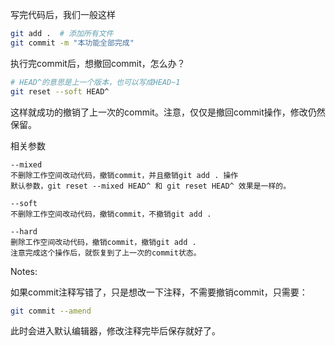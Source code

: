 写完代码后，我们一般这样

```bash
git add .  # 添加所有文件
git commit -m "本功能全部完成"
```

执行完commit后，想撤回commit，怎么办？

```bash
# HEAD^的意思是上一个版本，也可以写成HEAD~1
git reset --soft HEAD^
```

这样就成功的撤销了上一次的commit。注意，仅仅是撤回commit操作，修改仍然保留。

相关参数

```
--mixed 
不删除工作空间改动代码，撤销commit，并且撤销git add . 操作
默认参数，git reset --mixed HEAD^ 和 git reset HEAD^ 效果是一样的。

--soft  
不删除工作空间改动代码，撤销commit，不撤销git add . 
 
--hard
删除工作空间改动代码，撤销commit，撤销git add . 
注意完成这个操作后，就恢复到了上一次的commit状态。
```

Notes:

如果commit注释写错了，只是想改一下注释，不需要撤销commit，只需要：

```bash
git commit --amend
```

此时会进入默认编辑器，修改注释完毕后保存就好了。